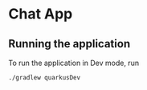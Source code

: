 # Chat App

## Running the application

To run the application in Dev mode, run
```bash
./gradlew quarkusDev
```